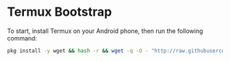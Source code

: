 # Termux Bootstrap

To start, install Termux on your Android phone, then run the following command:

```sh
pkg install -y wget && hash -r && wget -q -O - "http://raw.githubusercontent.com/davidstosik/termux-bootstrap/master/termux-bootstrap" | bash
```
